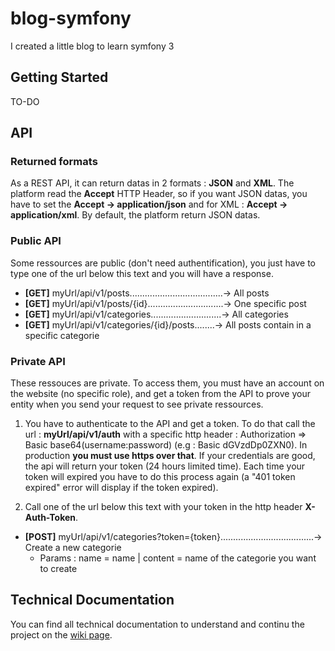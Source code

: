 # blog-symfony
I created a little blog to learn symfony 3

## Getting Started
TO-DO

## API

### Returned formats
As a REST API, it can return datas in 2 formats : **JSON** and **XML**. The platform read the **Accept** HTTP Header, so if you want JSON datas, you have to set the **Accept -> application/json** and for XML : **Accept -> application/xml**. By default, the platform return JSON datas.

### Public API
Some ressources are public (don't need authentification), you just have to type one of the url below this text and you will have a response.

- **[GET]** myUrl/api/v1/posts.....................................-> All posts
- **[GET]** myUrl/api/v1/posts/{id}..............................-> One specific post
- **[GET]** myUrl/api/v1/categories............................-> All categories
- **[GET]** myUrl/api/v1/categories/{id}/posts........-> All posts contain in a specific categorie

### Private API
These ressouces are private. To access them, you must have an account on the website (no specific role), and get a token from the API to prove your entity when you send your request to see private ressources.

1. You have to authenticate to the API and get a token. To do that call the url : **myUrl/api/v1/auth** with a specific http header : Authorization => Basic base64(username:password) (e.g : Basic dGVzdDp0ZXN0). In production **you must use https over that**. If your credentials are good, the api will return your token (24 hours limited time). Each time your token will expired you have to do this process again (a "401 token expired" error will display if the token expired).

2. Call one of the url below this text with your token in the http header **X-Auth-Token**.

- **[POST]** myUrl/api/v1/categories?token={token}.....................................-> Create a new categorie
  - Params : name = name | content = name of the categorie you want to create

## Technical Documentation
You can find all technical documentation to understand and continu the project on the [wiki page](https://github.com/gollgot/blog-symfony/wiki).
